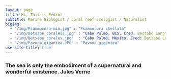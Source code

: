 ```yaml
---
layout: page
title: Hi, This is Pedro!
subtitle: Marine Biologist / Coral reef ecologist / Naturalist
bigimg:  
  - "/img/Psammocora-min.jpg" : "Psammocora stellata"
  - "/img/Betsabe_corales2.jpg" : "Cabo Pulmo, BCS. Cred: Bestabé Luna"
  - "/img/Betsabe_corales.jpg"  : "Cabo Pulmo, México. Cred: Betsabé Luna" 
  - "/img/Pavona_gigantea.JPG" : "Pavona gigantea"
use-site-title: true
---
```


### The sea is only the embodiment of a supernatural and wonderful existence.   Jules Verne

